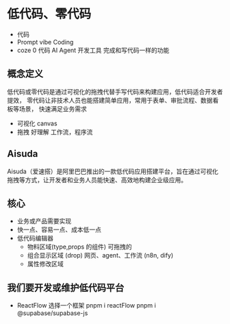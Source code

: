 # 低代码、零代码

- 代码
- Prompt vibe Coding
- coze
  0 代码 AI Agent 开发工具
  完成和写代码一样的功能

## 概念定义

低代码或零代码是通过可视化的拖拽代替手写代码来构建应用，低代码适合开发者提效，
零代码让非技术人员也能搭建简单应用，常用于表单、审批流程、数据看板等场景，
快速满足业务需求

- 可视化 canvas
- 拖拽 好理解 工作流，程序流

## Aisuda

Aisuda（爱速搭）是阿里巴巴推出的一款低代码应用搭建平台，旨在通过可视化拖拽等方式，让开发者和业务人员能快速、高效地构建企业级应用。

## 核心

- 业务或产品需要实现
- 快一点、容易一点、成本低一点
- 低代码编辑器
  - 物料区域(type,props 的组件) 可拖拽的
  - 组合显示区域 (drop) 网页、agent、工作流 (n8n, dify)
  - 属性修改区域

## 我们要开发或维护低代码平台

- ReactFlow 选择一个框架
  pnpm i reactFlow
  pnpm i @supabase/supabase-js
